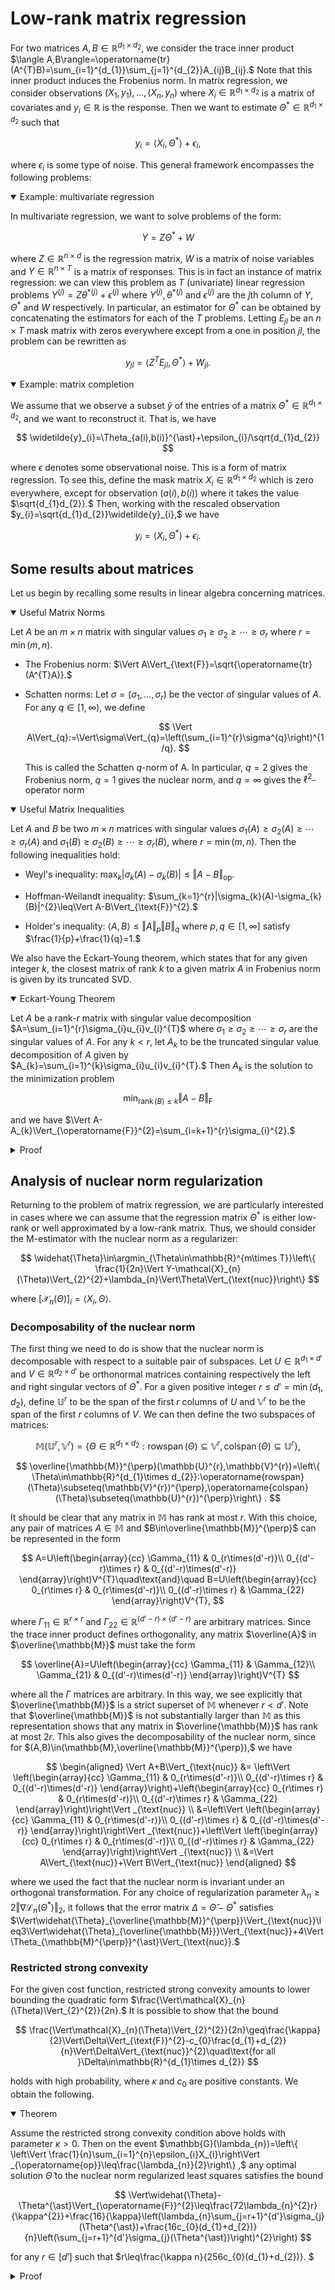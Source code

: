 # Low-rank matrix regression

For two matrices $A,B\in\mathbb{R}^{d_{1}\times d_{2}},$ we consider the trace inner product $\langle A,B\rangle=\operatorname{tr}(A^{T}B)=\sum_{i=1}^{d_{1}}\sum_{j=1}^{d_{2}}A_{ij}B_{ij}.$ Note that this inner product induces the Frobenius norm. In matrix regression, we consider observations $(X_{1},y_{1}),\ldots,(X_{n},y_{n})$ where $X_{i}\in\mathbb{R}^{d_{1}\times d_{2}}$ is a matrix of covariates and $y_{i}\in\mathbb{R}$ is the response. Then we want to estimate $\Theta^{\ast}\in\mathbb{R}^{d_{1}\times d_{2}}$ such that

$$
y_{i}=\langle X_{i},\Theta^{\ast}\rangle+\epsilon_{i},
$$

where $\epsilon_{i}$ is some type of noise. This general framework encompasses the following problems:

<details open>
<summary>Example: multivariate regression</summary>

In multivariate regression, we want to solve problems of the form:

$$
Y=Z\Theta^{\ast}+W
$$

where $Z\in\mathbb{R}^{n\times d}$ is the regression matrix, $W$ is a matrix of noise variables and $Y\in\mathbb{R}^{n\times T}$ is a matrix of responses. This is in fact an instance of matrix regression: we can view this problem as $T$ (univariate) linear regression problems $Y^{(j)}=Z\theta^{\ast(j)}+\epsilon^{(j)}$ where $Y^{(j)}, \theta^{\ast(j)}$ and $\epsilon^{(j)}$ are the $j$th column of $Y,$ $\Theta^{\ast}$ and $W$ respectively. In particular, an estimator for $\Theta^{\ast}$ can be obtained by concatenating the estimators for each of the $T$ problems. Letting $E_{jl}$ be an $n\times T$ mask matrix with zeros everywhere except from a one in position $jl,$ the problem can be rewritten as

$$
y_{jl}=\langle Z^{T}E_{jl},\Theta^{\ast}\rangle+W_{jl}.
$$

</details>

<details open>
<summary>Example: matrix completion</summary>

We assume that we observe a subset $\widetilde{y}$ of the entries of a matrix $\Theta^{\ast} \in \mathbb{R}^{d_1 \times d_2},$ and we want to reconstruct it. That is, we have

$$
\widetilde{y}_{i}=\Theta_{a(i),b(i)}^{\ast}+\epsilon_{i}/\sqrt{d_{1}d_{2}}
$$

where $\epsilon$ denotes some observational noise. This is a form of matrix regression. To see this, define the mask matrix $X_{i}\in\mathbb{R}^{d_{1}\times d_{2}}$ which is zero everywhere, except for observation $(a(i),b(i))$ where it takes the value $\sqrt{d_{1}d_{2}}.$ Then, working with the rescaled observation $y_{i}=\sqrt{d_{1}d_{2}}\widetilde{y}_{i},$ we have

$$
y_{i}=\langle X_{i},\Theta^{\ast}\rangle+\epsilon_{i}.
$$

</details>


## Some results about matrices

Let us begin by recalling some results in linear algebra concerning matrices.

<details open>
<summary>Useful Matrix Norms</summary>

Let $A$ be an $m\times n$ matrix with singular values $\sigma_{1}\geq\sigma_{2}\geq\cdots\geq\sigma_{r}$ where $r=\min(m,n).$

* The Frobenius norm: $\Vert A\Vert_{\text{F}}=\sqrt{\operatorname{tr}(A^{T}A)}.$

* Schatten norms: Let $\sigma=(\sigma_{1},\ldots,\sigma_{r})$ be the vector of singular values of $A.$ For any $q\in[1,\infty),$ we define

  $$
  \Vert A\Vert_{q}:=\Vert\sigma\Vert_{q}=\left(\sum_{i=1}^{r}\sigma^{q}\right)^{1/q}.
  $$

  This is called the Schatten $q$-norm of A. In particular, $q=2$ gives the Frobenius norm, $q=1$ gives the nuclear norm, and $q=\infty$ gives the $\ell^{2}$-operator norm
</details>


<details open>
<summary>Useful Matrix Inequalities</summary>

Let $A$ and $B$ be two $m\times n$ matrices with singular values $\sigma_{1}(A)\geq\sigma_{2}(A)\geq\cdots\geq\sigma_{r}(A)$ and $\sigma_{1}(B)\geq\sigma_{2}(B)\geq\cdots\geq\sigma_{r}(B),$ where $r=\min(m,n).$ Then the following inequalities hold:

* Weyl's inequality: $\max_{k}|\sigma_{k}(A)-\sigma_{k}(B)|\leq\Vert A-B\Vert_{\text{op}}.$

* Hoffman-Weilandt inequality: $\sum_{k=1}^{r}|\sigma_{k}(A)-\sigma_{k}(B)|^{2}\leq\Vert A-B\Vert_{\text{F}}^{2}.$

* Holder's inequality: $\langle A,B\rangle\leq\Vert A\Vert_{p}\Vert B\Vert_{q}$ where $p,q\in[1,\infty]$ satisfy $\frac{1}{p}+\frac{1}{q}=1.$ 

</details>

We also have the Eckart-Young theorem, which states that for any given integer $k,$ the closest matrix of rank $k$ to a given matrix $A$ in Frobenius norm is given by its truncated SVD.

<details open>
<summary>Eckart-Young Theorem</summary>

Let $A$ be a rank-$r$ matrix with singular value decomposition $A=\sum_{i=1}^{r}\sigma_{i}u_{i}v_{i}^{T}$ where $\sigma_{1}\geq\sigma_{2}\geq\cdots\geq\sigma_{r}$ are the singular values of $A.$ For any $k<r,$ let $A_{k}$ to be the truncated singular value decomposition of $A$ given by $A_{k}=\sum_{i=1}^{k}\sigma_{i}u_{i}v_{i}^{T}.$ Then $A_{k}$ is the solution to the minimization problem

$$
\min_{\operatorname{rank}(B)\leq k}\Vert A-B\Vert_{\operatorname{F}}
$$

and we have $\Vert A-A_{k}\Vert_{\operatorname{F}}^{2}=\sum_{i=k+1}^{r}\sigma_{i}^{2}.$

</details>

<details>
<summary>Proof</summary>

The identity $\Vert A-A_{k}\Vert_{\operatorname{F}}^{2}=\sum_{i=k+1}^{r}\sigma_{i}^{2}$ is easy to verify. The fact that $\Vert A-B\Vert_{\text{F}}^{2}\geq\sum_{i=k+1}^{r}\sigma_{i}^{2}$ follows from the Hoffman-Weilandt inequality. 
</details>

## Analysis of nuclear norm regularization

Returning to the problem of matrix regression, we are particularly interested in cases where we can assume that the regression matrix $\Theta^{\ast}$ is either low-rank or well approximated by a low-rank matrix. Thus, we should consider the M-estimator with the nuclear norm as a regularizer:

$$
\widehat{\Theta}\in\argmin_{\Theta\in\mathbb{R}^{m\times T}}\left\{ \frac{1}{2n}\Vert Y-\mathcal{X}_{n}(\Theta)\Vert_{2}^{2}+\lambda_{n}\Vert\Theta\Vert_{\text{nuc}}\right\}
$$

where $[\mathcal{X}_{n}(\Theta)]_{i}=\langle X_{i},\Theta\rangle .$

### Decomposability of the nuclear norm 

The first thing we need to do is show that the nuclear norm is decomposable with respect to a suitable pair of subspaces. Let $U\in\mathbb{R}^{d_{1}\times d'}$ and $V\in\mathbb{R}^{d_{2}\times d'}$ be orthonormal matrices containing respectively the left and right singular vectors of $\Theta^{\ast}.$ For a given positive integer $r\leq d'=\min(d_{1},d_{2}),$ define $\mathbb{U}^{r}$ to be the span of the first $r$ columns of $U$ and $\mathbb{V}^{r}$ to be the span of the first $r$ columns of $V.$ We can then define the two subspaces of matrices:

$$
\mathbb{M}(\mathbb{U}^{r},\mathbb{V}^{r})=\{\Theta\in\mathbb{R}^{d_{1}\times d_{2}}:\operatorname{rowspan}(\Theta)\subseteq\mathbb{V}^{r},\operatorname{colspan}(\Theta)\subseteq\mathbb{U}^{r}\},
$$

$$
\overline{\mathbb{M}}^{\perp}(\mathbb{U}^{r},\mathbb{V}^{r})=\left\{ \Theta\in\mathbb{R}^{d_{1}\times d_{2}}:\operatorname{rowspan}(\Theta)\subseteq(\mathbb{V}^{r})^{\perp},\operatorname{colspan}(\Theta)\subseteq(\mathbb{U}^{r})^{\perp}\right\} .
$$

It should be clear that any matrix in $\mathbb{M}$ has rank at most $r.$ With this choice, any pair of matrices $A\in\mathbb{M}$ and $B\in\overline{\mathbb{M}}^{\perp}$ can be represented in the form

$$
A=U\left(\begin{array}{cc}
\Gamma_{11} & 0_{r\times(d'-r)}\\
0_{(d'-r)\times r} & 0_{(d'-r)\times(d'-r)}
\end{array}\right)V^{T}\quad\text{and}\quad B=U\left(\begin{array}{cc}
0_{r\times r} & 0_{r\times(d'-r)}\\
0_{(d'-r)\times r} & \Gamma_{22}
\end{array}\right)V^{T},
$$

where $\Gamma_{11}\in\mathbb{R}^{r\times r}$ and $\Gamma_{22}\in\mathbb{R}^{(d'-r)\times(d'-r)}$ are arbitrary matrices. Since the trace inner product defines orthogonality, any matrix $\overline{A}$ in $\overline{\mathbb{M}}$ must take the form

$$
\overline{A}=U\left(\begin{array}{cc}
\Gamma_{11} & \Gamma_{12}\\
\Gamma_{21} & 0_{(d'-r)\times(d'-r)}
\end{array}\right)V^{T}
$$

where all the $\Gamma$ matrices are arbitrary. In this way, we see explicitly that $\overline{\mathbb{M}}$ is a strict superset of $\mathbb{M}$ whenever $r<d'.$ Note that $\overline{\mathbb{M}}$ is not substantially larger than $\mathbb{M}$ as this representation shows that any matrix in $\overline{\mathbb{M}}$ has rank at most $2r.$ This also gives the decomposability of the nuclear norm, since for $(A,B)\in(\mathbb{M},\overline{\mathbb{M}}^{\perp}),$ we have

$$
\begin{aligned}
\Vert A+B\Vert_{\text{nuc}} &= \left\Vert \left(\begin{array}{cc}
\Gamma_{11} & 0_{r\times(d'-r)}\\
0_{(d'-r)\times r} & 0_{(d'-r)\times(d'-r)}
\end{array}\right)+\left(\begin{array}{cc}
0_{r\times r} & 0_{r\times(d'-r)}\\
0_{(d'-r)\times r} & \Gamma_{22}
\end{array}\right)\right\Vert _{\text{nuc}} \\
	&=\left\Vert \left(\begin{array}{cc}
\Gamma_{11} & 0_{r\times(d'-r)}\\
0_{(d'-r)\times r} & 0_{(d'-r)\times(d'-r)}
\end{array}\right)\right\Vert _{\text{nuc}}+\left\Vert \left(\begin{array}{cc}
0_{r\times r} & 0_{r\times(d'-r)}\\
0_{(d'-r)\times r} & \Gamma_{22}
\end{array}\right)\right\Vert _{\text{nuc}} \\
	&=\Vert A\Vert_{\text{nuc}}+\Vert B\Vert_{\text{nuc}}
\end{aligned}
$$

where we used the fact that the nuclear norm is invariant under an orthogonal transformation. For any choice of regularization parameter $\lambda_{n}\geq2\Vert\nabla\mathcal{L}_{n}(\Theta^{\ast})\Vert_{2},$ it follows that the error matrix $\Delta=\widehat{\Theta}-\Theta^{\ast}$ satisfies $\Vert\widehat{\Theta}_{\overline{\mathbb{M}}^{\perp}}\Vert_{\text{nuc}}\leq3\Vert\widehat{\Theta}_{\overline{\mathbb{M}}}\Vert_{\text{nuc}}+4\Vert\Theta_{\mathbb{M}^{\perp}}^{\ast}\Vert_{\text{nuc}}.$

### Restricted strong convexity

For the given cost function, restricted strong convexity amounts to lower bounding the quadratic form $\frac{\Vert\mathcal{X}_{n}(\Theta)\Vert_{2}^{2}}{2n}.$ It is possible to show that the bound

$$
\frac{\Vert\mathcal{X}_{n}(\Theta)\Vert_{2}^{2}}{2n}\geq\frac{\kappa}{2}\Vert\Delta\Vert_{\text{F}}^{2}-c_{0}\frac{d_{1}+d_{2}}{n}\Vert\Delta\Vert_{\text{nuc}}^{2}\quad\text{for all }\Delta\in\mathbb{R}^{d_{1}\times d_{2}}
$$

holds with high probability, where $\kappa$ and $c_{0}$ are positive constants. We obtain the following. 

<details open>
<summary>Theorem</summary>

Assume the restricted strong convexity condition above holds with parameter $\kappa>0.$ Then on the event $\mathbb{G}(\lambda_{n})=\left\{ \left\Vert \frac{1}{n}\sum_{i=1}^{n}\epsilon_{i}X_{i}\right\Vert _{\operatorname{op}}\leq\frac{\lambda_{n}}{2}\right\} ,$ any optimal solution $\widehat{\Theta}$ to the nuclear norm regularized least squares satisfies the bound

$$
\Vert\widehat{\Theta}-\Theta^{\ast}\Vert_{\operatorname{F}}^{2}\leq\frac{72\lambda_{n}^{2}r}{\kappa^{2}}+\frac{16}{\kappa}\left(\lambda_{n}\sum_{j=r+1}^{d'}\sigma_{j}(\Theta^{\ast})+\frac{16c_{0}(d_{1}+d_{2})}{n}\left(\sum_{j=r+1}^{d'}\sigma_{j}(\Theta^{\ast})\right)^{2}\right)
$$

for any $r\in[d']$ such that $r\leq\frac{\kappa n}{256c_{0}(d_{1}+d_{2})}. $
</details>


<details>
<summary>Proof</summary>

We want to apply the general error bounds for regularized M-estimators. Let $r\in[d'].$ We have seen that the nuclear norm is decomposable over $(\mathbb{M}(\mathbb{U}^{r},\mathbb{V}^{r}),\overline{\mathbb{M}}^{\perp}(\mathbb{U}^{r},\mathbb{V}^{r})).$ For the cost function $\mathcal{L}_{n}(\Theta)=\frac{1}{2n}\Vert Y-\mathcal{X}_{n}(\Theta)\Vert_{2}^{2},$ we have $\nabla\mathcal{L}_{n}(\Theta)=\frac{1}{n}\sum_{i=1}^{n}\epsilon_{i}X_{i}$ and the dual norm of the nuclear norm is the operator norm. Since we assume that the cost function satisfies the restricted strong convexity condition with curvature $\kappa$ and tolerance $\tau_{n}^{2}=c_{0}\frac{d_{1}+d_{2}}{n},$ to apply the general bound we need to ensure that $\tau_{n}^{2}\Psi^{2}(\overline{\mathbb{M}})\leq\frac{\kappa}{128}.$ Any matrix $\Theta\in\overline{\mathbb{M}}(\mathbb{U}^{r},\mathbb{V}^{r})$ has rank at most $2r,$ so 

$$
\Psi(\overline{\mathbb{M}}(\mathbb{U}^{r},\mathbb{V}^{r}))=\sup_{\Theta\in\overline{\mathbb{M}}\backslash\{0\}}\frac{\Vert\Theta\Vert_{\text{nuc}}}{\Vert\Theta\Vert_{\text{F}}}=\sup_{\Theta\in\overline{\mathbb{M}}\backslash\{0\}}\frac{\Vert\sigma(\Theta)\Vert_{1}}{\Vert\sigma(\Theta)\Vert_{2}}=\sqrt{2r}.
$$

Therefore, whenever $r\leq\frac{\kappa n}{256c_{0}(d_{1}+d_{2})},$ we have

$$
\tau_{n}^{2}\Psi^{2}(\overline{\mathbb{M}})=2c_{0}\left(\frac{d_{1}+d_{2}}{n}\right)r\leq\frac{\kappa}{128}.
$$

With these assumptions, we can apply the general error bounds for regularized M-estimators to get $\Vert\widehat{\Theta}-\Theta^{\ast}\Vert_{\operatorname{F}}^{2}\leq\epsilon_{n}^{2}(\overline{\mathbb{M}},\mathbb{M}^{\perp}),$ where 

$$
\begin{aligned}
\epsilon_{n}^{2}(\overline{\mathbb{M}},\mathbb{M}^{\perp}) &= \frac{36\lambda_{n}^{2}\Psi^{2}(\overline{\mathbb{M}})}{\kappa^{2}}+\frac{16}{\kappa}(\lambda_{n}\Phi(\theta_{\mathbb{M}^{\perp}}^{\ast})+16\tau_{n}^{2}\Psi^{2}(\theta_{\mathbb{M}^{\perp}}^{\ast}))\\
	&=\frac{72\lambda_{n}^{2}r}{\kappa^{2}}+\frac{16}{\kappa}\left(\lambda_{n}\sum_{j=r+1}^{d'}\sigma_{j}(\Theta^{\ast})+\frac{16c_{0}(d_{1}+d_{2})}{n}\left(\sum_{j=r+1}^{d'}\sigma_{j}(\Theta^{\ast})\right)^{2}\right).
\end{aligned}
$$
</details>